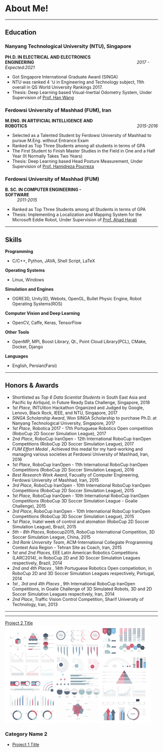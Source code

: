 # About Me!

---

## Education
### Nanyang Technological University (NTU), Singapore
**PH.D. IN ELECTRICAL AND ELECTRONICS ENGINEERING**&nbsp;&nbsp;&nbsp;&nbsp;&nbsp;&nbsp;&nbsp;&nbsp;&nbsp;&nbsp;&nbsp;&nbsp;&nbsp;&nbsp;&nbsp;&nbsp;&nbsp;&nbsp;&nbsp;&nbsp;&nbsp;&nbsp;&nbsp;&nbsp;&nbsp;&nbsp;&nbsp;&nbsp;&nbsp;&nbsp;&nbsp;&nbsp;&nbsp;&nbsp;&nbsp;&nbsp;&nbsp;&nbsp;&nbsp;&nbsp;&nbsp;&nbsp;&nbsp;&nbsp;&nbsp;&nbsp;&nbsp;&nbsp;&nbsp;&nbsp;&nbsp;&nbsp;&nbsp;&nbsp;&nbsp;&nbsp;&nbsp;&nbsp;&nbsp;&nbsp;&nbsp;&nbsp;&nbsp;&nbsp;&nbsp;&nbsp;&nbsp;&nbsp;&nbsp;&nbsp;&nbsp;&nbsp;&nbsp;&nbsp;&nbsp;&nbsp;&nbsp;&nbsp;&nbsp;&nbsp;&nbsp;&nbsp;&nbsp;&nbsp;&nbsp;&nbsp;*2017 - Expected:2021*
- Got Singapore International Graduate Award (SINGA)
- NTU was ranked 4 ՙՍ in Engineering and Technology subject, 11th overall in QS World University Rankings 2017.
- Thesis: Deep Learning based Visual-Inertial Odometry System, Under Supervision of [Prof. Han Wang](https://www3.ntu.edu.sg/home/hw/)

### Ferdowsi University of Mashhad (FUM), Iran ###
**M.ENG. IN ARTIFICIAL INTELLIGENCE AND ROBOTICS**&nbsp;&nbsp;&nbsp;&nbsp;&nbsp;&nbsp;&nbsp;&nbsp;&nbsp;&nbsp;&nbsp;&nbsp;&nbsp;&nbsp;&nbsp;&nbsp;&nbsp;&nbsp;&nbsp;&nbsp;&nbsp;&nbsp;&nbsp;&nbsp;&nbsp;&nbsp;&nbsp;&nbsp;&nbsp;&nbsp;&nbsp;&nbsp;&nbsp;&nbsp;&nbsp;&nbsp;&nbsp;&nbsp;&nbsp;&nbsp;&nbsp;&nbsp;&nbsp;&nbsp;&nbsp;&nbsp;&nbsp;&nbsp;&nbsp;&nbsp;&nbsp;&nbsp;&nbsp;&nbsp;&nbsp;&nbsp;&nbsp;&nbsp;&nbsp;&nbsp;&nbsp;&nbsp;&nbsp;&nbsp;&nbsp;&nbsp;&nbsp;&nbsp;&nbsp;&nbsp;&nbsp;&nbsp;&nbsp;&nbsp;&nbsp;&nbsp;&nbsp;&nbsp;&nbsp;&nbsp;&nbsp;&nbsp;&nbsp;&nbsp;&nbsp;&nbsp;&nbsp;&nbsp;&nbsp;&nbsp;&nbsp;&nbsp;*2015-2016*
- Selected as a Talented Student by Ferdowsi University of Mashhad to pursue M.Eng. without Entrance Exam
- Ranked as Top Three Students among all students in terms of GPA
- The First Student to Finish Master Studies in the Field in One and a Half Year (It Normally Takes Two Years)
- Thesis: Deep Learning based Head Posture Measurement, Under Supervision of [Prof. Hamidreza Pourreza](http://hpourreza.profcms.um.ac.ir/)

### Ferdowsi University of Mashhad (FUM)
**B. SC. IN COMPUTER ENGINEERING - SOFTWARE**&nbsp;&nbsp;&nbsp;&nbsp;&nbsp;&nbsp;&nbsp;&nbsp;&nbsp;&nbsp;&nbsp;&nbsp;&nbsp;&nbsp;&nbsp;&nbsp;&nbsp;&nbsp;&nbsp;&nbsp;&nbsp;&nbsp;&nbsp;&nbsp;&nbsp;&nbsp;&nbsp;&nbsp;&nbsp;&nbsp;&nbsp;&nbsp;&nbsp;&nbsp;&nbsp;&nbsp;&nbsp;&nbsp;&nbsp;&nbsp;&nbsp;&nbsp;&nbsp;&nbsp;&nbsp;&nbsp;&nbsp;&nbsp;&nbsp;&nbsp;&nbsp;&nbsp;&nbsp;&nbsp;&nbsp;&nbsp;&nbsp;&nbsp;&nbsp;&nbsp;&nbsp;&nbsp;&nbsp;&nbsp;&nbsp;&nbsp;&nbsp;&nbsp;&nbsp;&nbsp;&nbsp;&nbsp;&nbsp;&nbsp;&nbsp;&nbsp;&nbsp;&nbsp;&nbsp;&nbsp;&nbsp;&nbsp;&nbsp;&nbsp;&nbsp;&nbsp;&nbsp;&nbsp;&nbsp;&nbsp;&nbsp;&nbsp;&nbsp;&nbsp;&nbsp;&nbsp;&nbsp;&nbsp;&nbsp;&nbsp;&nbsp;&nbsp;&nbsp;&nbsp;&nbsp;&nbsp;&nbsp;&nbsp;&nbsp;&nbsp;&nbsp;&nbsp;&nbsp;&nbsp;&nbsp;&nbsp;&nbsp;*2011-2015*
- Ranked as Top Three Students among all Students in terms of GPA
- Thesis: Implementing a Localization and Mapping System for the Microsoft Eddie Robot, Under Supervision of [Prof. Ahad Harati](http://www.um.ac.ir/~a.harati)

---

## Skills
**Programming**
- C/C++, Python, JAVA, Shell Script, LaTeX

**Operating Systems**
- Linux, Windows

**Simulation and Engines**
- OGRE3D, Unity3D, Webots, OpenGL, Bullet Physic Engine, Robot Operating Systems(ROS)

**Computer Vision and Deep Learning**
- OpenCV, Caffe, Keras, TensorFlow

**Other Tools**

- OpenMP, MPI, Boost Library, Qt., Point Cloud Library(PCL), CMake, Docker, Django

**Languages**

- English, Persian(Farsi)

---

## Honors & Awards
- Shortlisted as *Top 6 Data Scientist Students* in South East Asia and Pacific by Airliquid, in Future Ready Data Challenge, Singapore, 2018
- *1st Place*, INTUition Hackathon Organized and Judged by Google, Lenovo, Black Rock, IEEE, and NTU, Singapore, 2017
- *SINGA Scholarship Award*, Won SINGA Scholarship to purchase Ph.D. at Nanyang Technological University, Singapore, 2017
- *1st Place*, Robotica 2017 - 17th Portuguese Robotics Open competition (RoboCup 2D Soccer Simulation League), 2017
- *2nd Place*, RoboCup IranOpen - 12th International RoboCup IranOpen Competitions (RoboCup 2D Soccer Simulation League), 2017
- *FUM Effort Medal* , Achieved this medal for my hard-working and managing various societies at Ferdowsi University of Mashhad, Iran, 2016
- *1st Place*, RoboCup IranOpen - 11th International RoboCup IranOpen Competitions (RoboCup 2D Soccer Simulation League), 2016
- *Best Research Work Award*, Facualty of Computer Engineering, Ferdowsi University of Mashhad, Iran, 2015
- *3rd Place*, RoboCup IranOpen - 10th International RoboCup IranOpen Competitions (RoboCup 2D Soccer Simulation League), 2015
- *1st Place*, RoboCup IranOpen - 10th International RoboCup IranOpen Competitions (RoboCup 3D Soccer Simulation League - Goalie Challenge), 2015
- *3rd Place*, RoboCup IranOpen - 10th International RoboCup IranOpen Competitions (RoboCup 3D Soccer Simulation League), 2015
- *1st Place*, Inatel week of control and atomation (RoboCup 2D Soccer Simulation League), Brazil, 2015
- *5th - 8th Places*, Robocup2015, RoboCup International Competition, 3D Soccer Simulation League, China, 2015
- *3rd Rank University Team*, ACM-International Collegiate Programming Contest Asia Region - Tehran Site as Coach, Iran, 2015
- *1st and 2nd Places*, EEE Latin American Robotics Competitions (LARC2014), in RoboCup 2D and 3D Soccer Simulation Leagues respectively, Brazil, 2014
- *2nd and 4th Places* , 14th Portuguese Robotics Open competiotion, in RoboCup 2D and 3D Soccer Simulation Leagues respectively, Portugal, 2014
- *1st , 3rd and 4th Places* , 9th International RoboCup IranOpen Competitions, in Goalie Challenge of 3D Simulated Robots, 3D and 2D Soccer Simulation Leagues respectively, Iran, 2014
- *2nd Place*, Traffic Vision Control Competition, Sharif University of Technology, Iran, 2013

---

---
[Project 2 Title](/pdf/sample_presentation.pdf)
<img src="images/dummy_thumbnail.jpg?raw=true"/>

### Category Name 2

- [Project 1 Title](http://example.com/)

